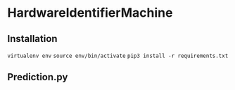 # HardwareIdentifierMachine

## Installation
`virtualenv env`
`source env/bin/activate`
`pip3 install -r requirements.txt`

## Prediction.py
